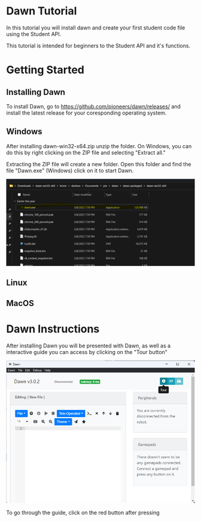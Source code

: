 # Dawn Tutorial
In this tutorial you will install dawn and create your first student code file using the Student API. 

This tutorial is intended for beginners to the Student API and it's functions.

# Getting Started

## Installing Dawn

To install Dawn, go to https://github.com/pioneers/dawn/releases/ and install the latest release for your coresponding operating system. 

## Windows

After installing dawn-win32-x64.zip unzip the folder. On Windows, you can do this by right clicking on the ZIP file and selecting "Extract all."


Extracting the ZIP file will create a new folder. Open this folder and find the file "Dawn.exe" (Windows) click on it to start Dawn.

![Dawn.exe](image.png)


## Linux

## MacOS

# Dawn Instructions

After installing Dawn you will be presented with Dawn, as well as a interactive guide you can access by clicking on the "Tour button" 

![Dawn Starting guide](image-1.png)

To go through the guide, click on the red button after pressing 
